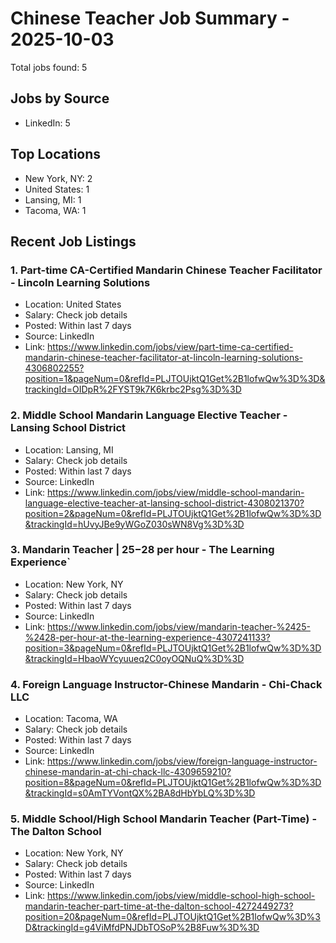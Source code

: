 # Chinese Teacher Job Summary - 2025-10-03

Total jobs found: 5

## Jobs by Source

- LinkedIn: 5

## Top Locations

- New York, NY: 2
- United States: 1
- Lansing, MI: 1
- Tacoma, WA: 1

## Recent Job Listings

### 1. Part-time CA-Certified Mandarin Chinese Teacher Facilitator - Lincoln Learning Solutions
- Location: United States
- Salary: Check job details
- Posted: Within last 7 days
- Source: LinkedIn
- Link: https://www.linkedin.com/jobs/view/part-time-ca-certified-mandarin-chinese-teacher-facilitator-at-lincoln-learning-solutions-4306802255?position=1&pageNum=0&refId=PLJTOUjktQ1Get%2B1lofwQw%3D%3D&trackingId=OIDpR%2FYST9k7K6krbc2Psg%3D%3D

### 2. Middle School Mandarin Language Elective Teacher - Lansing School District
- Location: Lansing, MI
- Salary: Check job details
- Posted: Within last 7 days
- Source: LinkedIn
- Link: https://www.linkedin.com/jobs/view/middle-school-mandarin-language-elective-teacher-at-lansing-school-district-4308021370?position=2&pageNum=0&refId=PLJTOUjktQ1Get%2B1lofwQw%3D%3D&trackingId=hUvyJBe9yWGoZ030sWN8Vg%3D%3D

### 3. Mandarin Teacher | $25-$28 per hour - The Learning Experience`
- Location: New York, NY
- Salary: Check job details
- Posted: Within last 7 days
- Source: LinkedIn
- Link: https://www.linkedin.com/jobs/view/mandarin-teacher-%2425-%2428-per-hour-at-the-learning-experience-4307241133?position=3&pageNum=0&refId=PLJTOUjktQ1Get%2B1lofwQw%3D%3D&trackingId=HbaoWYcyuueq2C0oyOQNuQ%3D%3D

### 4. Foreign Language Instructor-Chinese Mandarin - Chi-Chack LLC
- Location: Tacoma, WA
- Salary: Check job details
- Posted: Within last 7 days
- Source: LinkedIn
- Link: https://www.linkedin.com/jobs/view/foreign-language-instructor-chinese-mandarin-at-chi-chack-llc-4309659210?position=8&pageNum=0&refId=PLJTOUjktQ1Get%2B1lofwQw%3D%3D&trackingId=s0AmTYVontQX%2BA8dHbYbLQ%3D%3D

### 5. Middle School/High School Mandarin Teacher (Part-Time) - The Dalton School
- Location: New York, NY
- Salary: Check job details
- Posted: Within last 7 days
- Source: LinkedIn
- Link: https://www.linkedin.com/jobs/view/middle-school-high-school-mandarin-teacher-part-time-at-the-dalton-school-4272449273?position=20&pageNum=0&refId=PLJTOUjktQ1Get%2B1lofwQw%3D%3D&trackingId=g4ViMfdPNJDbTOSoP%2B8Fuw%3D%3D

